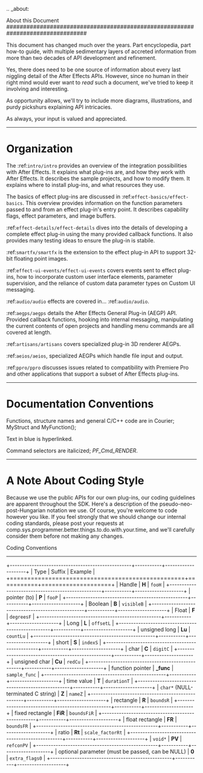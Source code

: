 .. _about:

About this Document
################################################################################

This document has changed much over the years. Part encyclopedia, part how-to guide, with multiple sedimentary layers of accreted information from more than two decades of API development and refinement.

Yes, there does need to be one source of information about every last niggling detail of the After Effects APIs. However, since no human in their right mind would ever want to *read* such a document, we've tried to keep it involving and interesting.

As opportunity allows, we'll try to include more diagrams, illustrations, and purdy pickshurs explaining API intricacies.

As always, your input is valued and appreciated.

----

Organization
=================================================================================

The :ref:`intro/intro` provides an overview of the integration possibilities with After Effects. It explains what plug-ins are, and how they work with After Effects. It describes the sample projects, and how to modify them. It explains where to install plug-ins, and what resources they use.

The basics of effect plug-ins are discussed in :ref:`effect-basics/effect-basics`. This overview provides information on the function parameters passed to and from an effect plug-in's entry point. It describes capability flags, effect parameters, and image buffers.

:ref:`effect-details/effect-details` dives into the details of developing a complete effect plug-in using the many provided callback functions. It also provides many testing ideas to ensure the plug-in is stabile.

:ref:`smartfx/smartfx` is the extension to the effect plug-in API to support 32-bit floating point images.

:ref:`effect-ui-events/effect-ui-events` covers events sent to effect plug-ins, how to incorporate custom user interface elements, parameter supervision, and the reliance of custom data parameter types on Custom UI messaging.

:ref:`audio/audio` effects are covered in... :ref:`audio/audio`.

:ref:`aegps/aegps` details the After Effects General Plug-in (AEGP) API. Provided callback functions, hooking into internal messaging, manipulating the current contents of open projects and handling menu commands are all covered at length.

:ref:`artisans/artisans` covers specialized plug-in 3D renderer AEGPs.

:ref:`aeios/aeios`, specialized AEGPs which handle file input and output.

:ref:`ppro/ppro` discusses issues related to compatibility with Premiere Pro and other applications that support a subset of After Effects plug-ins.


----

Documentation Conventions
===============================================================================

Functions, structure names and general C/C++ code are in Courier; MyStruct and MyFunction();

Text in blue is hyperlinked.

Command selectors are italicized; *PF_Cmd_RENDER*.

----

A Note About Coding Style
================================================================================

Because we use the public APIs for our own plug-ins, our coding guidelines are apparent throughout the SDK. Here's a description of the pseudo-neo-post-Hungarian notation we use. Of course, you're welcome to code however you like. If you feel strongly that we should change our internal coding standards, please post your requests at comp.sys.programmer.better.things.to.do.with.your.time, and we'll carefully consider them before not making any changes.

Coding Conventions
********************************************************************************

+--------------------------------------------------+-----------+--------------------+
|                       Type                       |  Suffix   |      Example       |
+==================================================+===========+====================+
| Handle                                           | **H**     | ``fooH``           |
+--------------------------------------------------+-----------+--------------------+
| pointer (to)                                     | **P**     | ``fooP``           |
+--------------------------------------------------+-----------+--------------------+
| Boolean                                          | **B**     | ``visibleB``       |
+--------------------------------------------------+-----------+--------------------+
| Float                                            | **F**     | ``degreesF``       |
+--------------------------------------------------+-----------+--------------------+
| Long                                             | **L**     | ``offsetL``        |
+--------------------------------------------------+-----------+--------------------+
| unsigned long                                    | **Lu**    | ``countLu``        |
+--------------------------------------------------+-----------+--------------------+
| short                                            | **S**     | ``indexS``         |
+--------------------------------------------------+-----------+--------------------+
| char                                             | **C**     | ``digitC``         |
+--------------------------------------------------+-----------+--------------------+
| unsigned char                                    | **Cu**    | ``redCu``          |
+--------------------------------------------------+-----------+--------------------+
| function pointer                                 | **_func** | ``sample_func``    |
+--------------------------------------------------+-----------+--------------------+
| time value                                       | **T**     | ``durationT``      |
+--------------------------------------------------+-----------+--------------------+
| ``char*`` (NULL-terminated C string)             | **Z**     | ``nameZ``          |
+--------------------------------------------------+-----------+--------------------+
| rectangle                                        | **R**     | ``boundsR``        |
+--------------------------------------------------+-----------+--------------------+
| fixed rectangle                                  | **FiR**   | ``boundsFiR``      |
+--------------------------------------------------+-----------+--------------------+
| float rectangle                                  | **FR**    | ``boundsFR``       |
+--------------------------------------------------+-----------+--------------------+
| ratio                                            | **Rt**    | ``scale_factorRt`` |
+--------------------------------------------------+-----------+--------------------+
| ``void*``                                        | **PV**    | ``refconPV``       |
+--------------------------------------------------+-----------+--------------------+
| optional parameter (must be passed, can be NULL) | **0**     | ``extra_flags0``   |
+--------------------------------------------------+-----------+--------------------+
